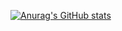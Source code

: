 [![Anurag's GitHub stats](https://github-readme-stats.vercel.app/api?username=BravoEN)](https://github.com/anuraghazra/github-readme-stats)
